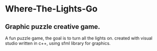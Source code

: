 # Where-The-Lights-Go 
## Graphic puzzle creative game.

A fun puzzle game,  the goal is to turn all the lights on.
created with visual studio written in  c++,  using sfml library for graphics.
